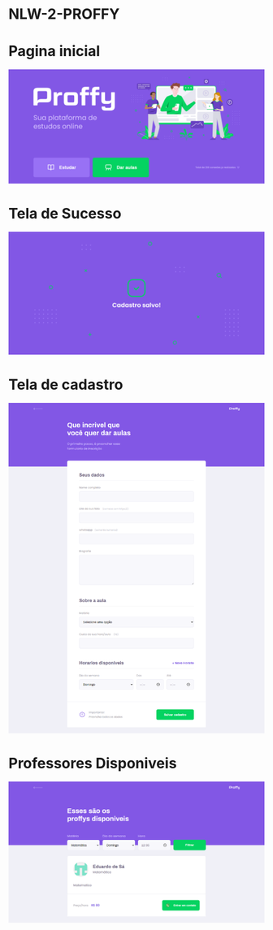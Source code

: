 # NLW-2-PROFFY
 # Pagina inicial
![ScreenShot](https://github.com/ardotheedu/NLW-2-PROFFY/blob/master/public/images/aplicacao/FireShot%20Capture%20034%20-%20%20-%20127.0.0.1.png)
 # Tela de Sucesso
![ScreenShot](https://github.com/ardotheedu/NLW-2-PROFFY/blob/master/public/images/aplicacao/FireShot%20Capture%20036%20-%20%20-%20127.0.0.1.png)
 # Tela de cadastro
![ScreenShot](https://github.com/ardotheedu/NLW-2-PROFFY/blob/master/public/images/aplicacao/FireShot%20Capture%20035%20-%20%20-%20127.0.0.1.png)
 # Professores Disponiveis
![ScreenShot](https://github.com/ardotheedu/NLW-2-PROFFY/blob/master/public/images/aplicacao/FireShot%20Capture%20033%20-%20%20-%20127.0.0.1.png)
